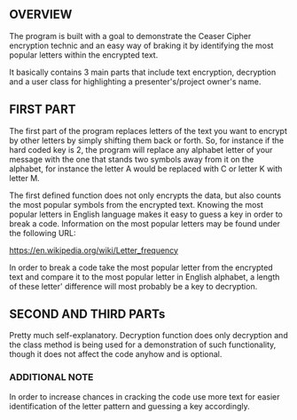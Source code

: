 ## OVERVIEW

The program is built with a goal to demonstrate the Ceaser Cipher encryption technic and an easy way of braking it by identifying the most popular letters within the encrypted text.


It basically contains 3 main parts that include text encryption, decryption and a user class for highlighting a presenter's/project owner's name.


## FIRST PART

The first part of the program replaces letters of the text you want to encrypt by other letters by simply shifting them back or forth. So, for instance if the hard coded key is 2, the program will replace any alphabet letter of your message with the one that stands two symbols away from it on the alphabet, for instance the letter A would be replaced with C or letter K with letter M. 

The first defined function does not only encrypts the data, but also counts the most popular symbols from the encrypted text. Knowing the most popular letters in English language makes it easy to guess a key in order to break a code. Information on the most popular letters may be found under the following URL:

https://en.wikipedia.org/wiki/Letter_frequency

In order to break a code take the most popular letter from the encrypted text and compare it to the most popular letter in English alphabet, a length of these letter' difference will most probably be a key to decryption.


## SECOND AND THIRD PARTs
Pretty much self-explanatory. Decryption function does only decryption and the class method is being used for a demonstration of such functionality, though it does not affect the code anyhow and is optional.


### ADDITIONAL NOTE
In order to increase chances in cracking the code use more text for easier identification of the letter pattern and guessing a key accordingly.
